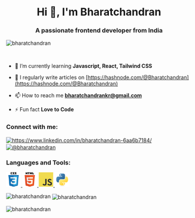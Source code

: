 <h1 align="center">Hi 👋, I'm Bharatchandran</h1>
<h3 align="center">A passionate frontend developer from India</h3>

<p align="left"> <img src="https://komarev.com/ghpvc/?username=bharatchandran&label=Profile%20views&color=0e75b6&style=flat" alt="bharatchandran" /> </p>

<p align="left"> <a href="https://twitter.com/" target="blank"><img src="https://img.shields.io/twitter/follow/?logo=twitter&style=for-the-badge" alt="" /></a> </p>

- 🌱 I’m currently learning **Javascript, React, Tailwind CSS**

- 📝 I regularly write articles on [https://hashnode.com/@Bharatchandran](https://hashnode.com/@Bharatchandran)

- 📫 How to reach me **bharatchandrankr@gmail.com**

- ⚡ Fun fact **Love to Code**

<h3 align="left">Connect with me:</h3>
<p align="left">
<a href="https://linkedin.com/in/https://www.linkedin.com/in/bharatchandran-6aa6b7184/" target="blank"><img align="center" src="https://raw.githubusercontent.com/rahuldkjain/github-profile-readme-generator/master/src/images/icons/Social/linked-in-alt.svg" alt="https://www.linkedin.com/in/bharatchandran-6aa6b7184/" height="30" width="40" /></a>
<a href="https://hashnode.com/@bharatchandran" target="blank"><img align="center" src="https://raw.githubusercontent.com/rahuldkjain/github-profile-readme-generator/master/src/images/icons/Social/hashnode.svg" alt="@bharatchandran" height="30" width="40" /></a>
</p>

<h3 align="left">Languages and Tools:</h3>
<p align="left"> <a href="https://www.w3schools.com/css/" target="_blank" rel="noreferrer"> <img src="https://raw.githubusercontent.com/devicons/devicon/master/icons/css3/css3-original-wordmark.svg" alt="css3" width="40" height="40"/> </a> <a href="https://www.w3.org/html/" target="_blank" rel="noreferrer"> <img src="https://raw.githubusercontent.com/devicons/devicon/master/icons/html5/html5-original-wordmark.svg" alt="html5" width="40" height="40"/> </a> <a href="https://developer.mozilla.org/en-US/docs/Web/JavaScript" target="_blank" rel="noreferrer"> <img src="https://raw.githubusercontent.com/devicons/devicon/master/icons/javascript/javascript-original.svg" alt="javascript" width="40" height="40"/> </a> <a href="https://www.python.org" target="_blank" rel="noreferrer"> <img src="https://raw.githubusercontent.com/devicons/devicon/master/icons/python/python-original.svg" alt="python" width="40" height="40"/> </a> </p>

<p><img align="left" src="https://github-readme-stats.vercel.app/api/top-langs?username=bharatchandran&show_icons=true&locale=en&layout=compact" alt="bharatchandran" /></p>

<p>&nbsp;<img align="center" src="https://github-readme-stats.vercel.app/api?username=bharatchandran&show_icons=true&locale=en" alt="bharatchandran" /></p>

<p><img align="center" src="https://github-readme-streak-stats.herokuapp.com/?user=bharatchandran&" alt="bharatchandran" /></p>
